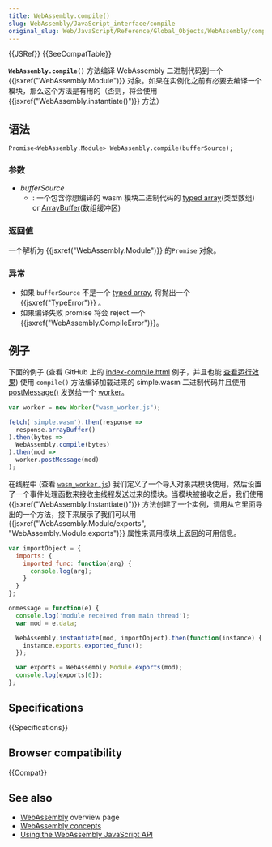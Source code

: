 ```yaml
---
title: WebAssembly.compile()
slug: WebAssembly/JavaScript_interface/compile
original_slug: Web/JavaScript/Reference/Global_Objects/WebAssembly/compile
---
```

{{JSRef}} {{SeeCompatTable}}

**`WebAssembly.compile()`** 方法编译 WebAssembly 二进制代码到一个{{jsxref("WebAssembly.Module")}} 对象。如果在实例化之前有必要去编译一个模块，那么这个方法是有用的（否则，将会使用{{jsxref("WebAssembly.instantiate()")}} 方法）

## 语法

```plain
Promise<WebAssembly.Module> WebAssembly.compile(bufferSource);
```

### 参数

- _bufferSource_
  - : 一个包含你想编译的 wasm 模块二进制代码的 [typed array](/en-US/docs/Web/JavaScript/Typed_arrays)(类型数组) or [ArrayBuffer](/en-US/docs/Web/JavaScript/Reference/Global_Objects/ArrayBuffer)(数组缓冲区)

### 返回值

一个解析为 {{jsxref("WebAssembly.Module")}} 的`Promise` 对象。

### 异常

- 如果 `bufferSource` 不是一个 [typed array](/en-US/docs/Web/JavaScript/Typed_arrays), 将抛出一个 {{jsxref("TypeError")}} 。
- 如果编译失败 promise 将会 reject 一个 {{jsxref("WebAssembly.CompileError")}}。

## 例子

下面的例子 (查看 GitHub 上的 [index-compile.html](https://github.com/mdn/webassembly-examples/blob/master/js-api-examples/index-compile.html) 例子，并且也能 [查看运行效果](https://mdn.github.io/webassembly-examples/js-api-examples/index-compile.html)) 使用 `compile()` 方法编译加载进来的 simple.wasm 二进制代码并且使用 [postMessage()](/en-US/docs/Web/API/Worker/postMessage) 发送给一个 [worker](https://developer.mozilla.org/en-US/docs/Web/API/Web_Workers_API)。

```js
var worker = new Worker("wasm_worker.js");

fetch('simple.wasm').then(response =>
  response.arrayBuffer()
).then(bytes =>
  WebAssembly.compile(bytes)
).then(mod =>
  worker.postMessage(mod)
);
```

在线程中 (查看 [`wasm_worker.js`](https://github.com/mdn/webassembly-examples/blob/master/js-api-examples/wasm_worker.js)) 我们定义了一个导入对象共模块使用，然后设置了一个事件处理函数来接收主线程发送过来的模块。当模块被接收之后，我们使用{{jsxref("WebAssembly.Instantiate()")}} 方法创建了一个实例，调用从它里面导出的一个方法，接下来展示了我们可以用 {{jsxref("WebAssembly.Module/exports", "WebAssembly.Module.exports")}} 属性来调用模块上返回的可用信息。

```js
var importObject = {
  imports: {
    imported_func: function(arg) {
      console.log(arg);
    }
  }
};

onmessage = function(e) {
  console.log('module received from main thread');
  var mod = e.data;

  WebAssembly.instantiate(mod, importObject).then(function(instance) {
    instance.exports.exported_func();
  });

  var exports = WebAssembly.Module.exports(mod);
  console.log(exports[0]);
};
```

## Specifications

{{Specifications}}

## Browser compatibility

{{Compat}}

## See also

- [WebAssembly](/en-US/docs/WebAssembly) overview page
- [WebAssembly concepts](/en-US/docs/WebAssembly/Concepts)
- [Using the WebAssembly JavaScript API](/en-US/docs/WebAssembly/Using_the_JavaScript_API)
